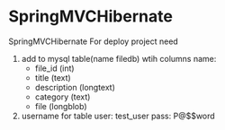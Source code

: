 # SpringMVCHibernate
SpringMVCHibernate
For deploy project need
1)  add to mysql table(name filedb) wtih columns name:
    - file_id (int)
    - title (text)
    - description (longtext)
    - category (text)
    - file (longblob)
2) username for table 
   user: test_user
   pass: P@$$word

  

